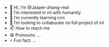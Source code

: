 - 👋 Hi, I’m @Jasper-zhang-real
- 👀 I’m interested in ml with humanity
- 🌱 I’m currently learning cnn
- 💞️ I’m looking to collaborate on full project of ml
- 📫 How to reach me 
- 😄 Pronouns: ...
- ⚡ Fun fact: ...

<!---
Jasper-zhang-real/Jasper-zhang-real is a ✨ special ✨ repository because its `README.md` (this file) appears on your GitHub profile.
You can click the Preview link to take a look at your changes.
--->
